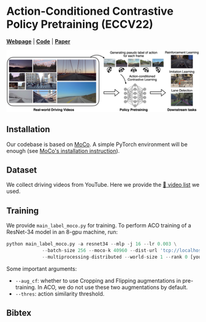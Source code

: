 # Action-Conditioned Contrastive Policy Pretraining (ECCV22)

[**Webpage**](https://metadriverse.github.io/ACO) | [**Code**](https://github.com/metadriverse/ACO) |  [**Paper**](https://arxiv.org/pdf/2204.02393.pdf) 

![](./docs/images/teaser.jpg)

## Installation

Our codebase is based on [MoCo](https://github.com/facebookresearch/moco). A simple PyTorch environment will be enough (see [MoCo's installation instruction](https://github.com/facebookresearch/moco#preparation)). 

## Dataset

We collect driving videos from YouTube. Here we provide the [:link: video list](https://docs.google.com/spreadsheets/d/1KNFFrfEE5q4d40uBR6MN9YtTggnv2o2AHRxGRZMgs3E/edit?usp=sharing) we used.

## Training

We provide `main_label_moco.py` for training. To perform ACO training of a ResNet-34 model in an 8-gpu machine, run:

```python
python main_label_moco.py -a resnet34 --mlp -j 16 --lr 0.003 \
			 --batch-size 256 --moco-k 40960 --dist-url 'tcp://localhost:10001' \
			 --multiprocessing-distributed --world-size 1 --rank 0 [your-dataset-directory] 
```

Some important arguments:

+ `--aug_cf`: whether to use Cropping and Flipping augmentations in pre-training. In ACO, we do not use these two augmentations by default.
+ `--thres`: action similarity threshold.  

## Bibtex

